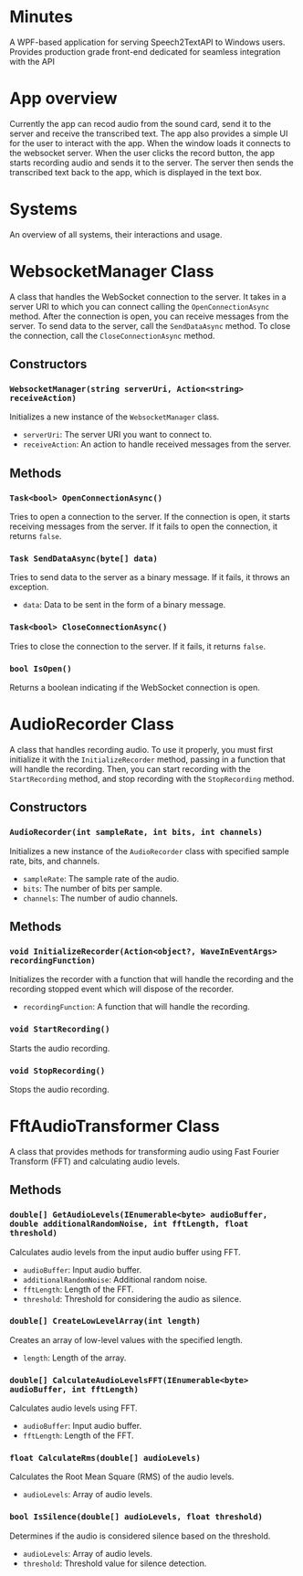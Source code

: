 # Minutes
A WPF-based application for serving Speech2TextAPI to Windows users. 
Provides production grade front-end dedicated for seamless integration with the API

# App overview
Currently the app can recod audio from the sound card, send it to the server and receive the transcribed text. The app also provides a simple UI for the user to interact with the app.
When the window loads it connects to the websocket server. When the user clicks the record button, the app starts recording audio and sends it to the server. The server then sends the transcribed text back to the app, which is displayed in the text box.


# Systems
An overview of all systems, their interactions and usage.
# WebsocketManager Class

A class that handles the WebSocket connection to the server. It takes in a server URI to which you can connect calling the `OpenConnectionAsync` method. After the connection is open, you can receive messages from the server. To send data to the server, call the `SendDataAsync` method. To close the connection, call the `CloseConnectionAsync` method.

## Constructors

### `WebsocketManager(string serverUri, Action<string> receiveAction)`

Initializes a new instance of the `WebsocketManager` class.

- `serverUri`: The server URI you want to connect to.
- `receiveAction`: An action to handle received messages from the server.

## Methods

### `Task<bool> OpenConnectionAsync()`

Tries to open a connection to the server. If the connection is open, it starts receiving messages from the server. If it fails to open the connection, it returns `false`.

### `Task SendDataAsync(byte[] data)`

Tries to send data to the server as a binary message. If it fails, it throws an exception.

- `data`: Data to be sent in the form of a binary message.

### `Task<bool> CloseConnectionAsync()`

Tries to close the connection to the server. If it fails, it returns `false`.

### `bool IsOpen()`

Returns a boolean indicating if the WebSocket connection is open.



# AudioRecorder Class

A class that handles recording audio. To use it properly, you must first initialize it with the `InitializeRecorder` method, passing in a function that will handle the recording. Then, you can start recording with the `StartRecording` method, and stop recording with the `StopRecording` method.

## Constructors

### `AudioRecorder(int sampleRate, int bits, int channels)`

Initializes a new instance of the `AudioRecorder` class with specified sample rate, bits, and channels.

- `sampleRate`: The sample rate of the audio.
- `bits`: The number of bits per sample.
- `channels`: The number of audio channels.

## Methods

### `void InitializeRecorder(Action<object?, WaveInEventArgs> recordingFunction)`

Initializes the recorder with a function that will handle the recording and the recording stopped event which will dispose of the recorder.

- `recordingFunction`: A function that will handle the recording.

### `void StartRecording()`

Starts the audio recording.

### `void StopRecording()`

Stops the audio recording.

# FftAudioTransformer Class

A class that provides methods for transforming audio using Fast Fourier Transform (FFT) and calculating audio levels.

## Methods

### `double[] GetAudioLevels(IEnumerable<byte> audioBuffer, double additionalRandomNoise, int fftLength, float threshold)`

Calculates audio levels from the input audio buffer using FFT.

- `audioBuffer`: Input audio buffer.
- `additionalRandomNoise`: Additional random noise.
- `fftLength`: Length of the FFT.
- `threshold`: Threshold for considering the audio as silence.

### `double[] CreateLowLevelArray(int length)`

Creates an array of low-level values with the specified length.

- `length`: Length of the array.

### `double[] CalculateAudioLevelsFFT(IEnumerable<byte> audioBuffer, int fftLength)`

Calculates audio levels using FFT.

- `audioBuffer`: Input audio buffer.
- `fftLength`: Length of the FFT.

### `float CalculateRms(double[] audioLevels)`

Calculates the Root Mean Square (RMS) of the audio levels.

- `audioLevels`: Array of audio levels.

### `bool IsSilence(double[] audioLevels, float threshold)`

Determines if the audio is considered silence based on the threshold.

- `audioLevels`: Array of audio levels.
- `threshold`: Threshold value for silence detection.


